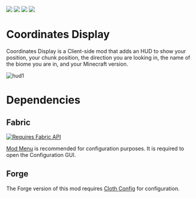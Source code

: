 [![](http://cf.way2muchnoise.eu/full_coordinates-display_downloads.svg?badge_style=for_the_badge)](https://www.curseforge.com/minecraft/mc-mods/coordinates-display) [![](https://raw.githubusercontent.com/Boxadactle/coordinates-display/3a9f7f5a3592c7888b387160595f89f74f756da2/img/modrinth.svg)](https://modrinth.com/mod/coordinates-display) [![](https://raw.githubusercontent.com/Boxadactle/coordinates-display/3a9f7f5a3592c7888b387160595f89f74f756da2/img/wiki.svg)](https://boxadactle.github.io/wiki/coordinates-display/) [![](https://raw.githubusercontent.com/Boxadactle/coordinates-display/c47768fbc605863978b6c88ca3c4fcac4a5885da/img/github.svg)](https://github.com/Boxadactle/coordinates-display)
# Coordinates Display

Coordinates Display is a Client-side mod that adds an HUD to show your position, your chunk position, the direction you are looking in, the name of the biome you are in, and your Minecraft version.

![hud1](https://github.com/Boxadactle/coordinates-display/blob/main/img/overlay.png)

# Dependencies

## Fabric

[![Requires Fabric API](https://i.imgur.com/Ol1Tcf8.png)](https://www.curseforge.com/minecraft/mc-mods/fabric-api)

[Mod Menu](https://www.curseforge.com/minecraft/mc-mods/modmenu/) is recommended for configuration purposes. It is required to open the Configuration GUI.

## Forge

The Forge version of this mod requires [Cloth Config](https://www.curseforge.com/minecraft/mc-mods/cloth-config) for configuration.
